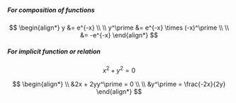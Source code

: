##### For composition of functions

$$
\begin{align*}
y &= e^{-x}
\\ \\
y^\prime &= e^{-x} \times (-x)^\prime
\\ \\    &= -e^{-x}
\end{align*}
$$


##### For implicit function or relation

$$
x^2 + y^2 = 0
$$

$$
\begin{align*}
\\
&2x + 2yy^\prime = 0
\\ \\
&y^\prime = \frac{-2x}{2y}
\end{align*}
$$